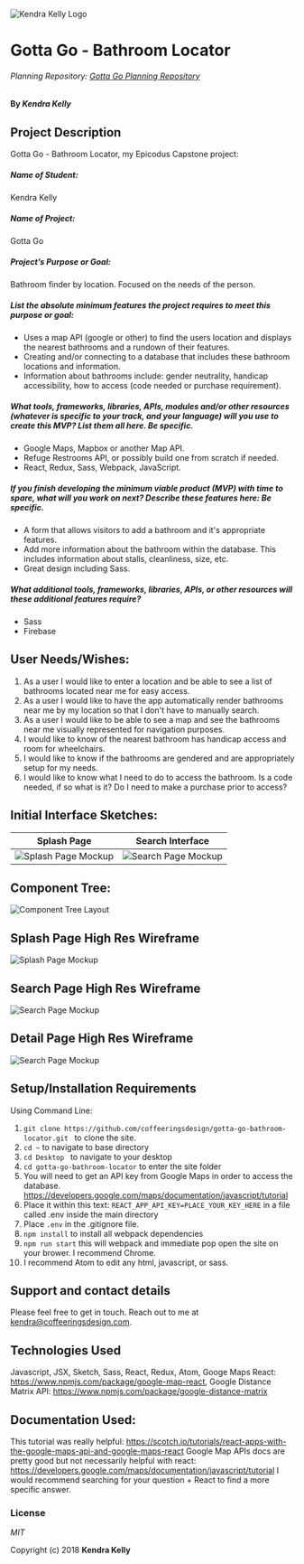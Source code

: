 ![Kendra Kelly Logo](/src/assets/images/kkgithub.png)

# Gotta Go - Bathroom Locator
###### Planning Repository: [Gotta Go Planning Repository](https://github.com/coffeeringsdesign/gotta-go-bathroom-locator)

#### By _**Kendra Kelly**_

## Project Description
Gotta Go - Bathroom Locator, my Epicodus Capstone project:

##### Name of Student:
Kendra Kelly

##### Name of Project:
Gotta Go

##### Project’s Purpose or Goal:
Bathroom finder by location. Focused on the needs of the person.

##### List the absolute minimum features the project requires to meet this purpose or goal:
* Uses a map API (google or other) to find the users location and displays the nearest bathrooms and a rundown of their features.
* Creating and/or connecting to a database that includes these bathroom locations and information.
* Information about bathrooms include: gender neutrality, handicap accessibility, how to access (code needed or purchase requirement).

##### What tools, frameworks, libraries, APIs, modules and/or other resources (whatever is specific to your track, and your language) will you use to create this MVP? List them all here. Be specific.
* Google Maps, Mapbox or another Map API.
* Refuge Restrooms API, or possibly build one from scratch if needed.
* React, Redux, Sass, Webpack, JavaScript.

##### If you finish developing the minimum viable product (MVP) with time to spare, what will you work on next? Describe these features here: Be specific.
* A form that allows visitors to add a bathroom and it's appropriate features.
* Add more information about the bathroom within the database. This includes information about stalls, cleanliness, size, etc.
* Great design including Sass.

##### What additional tools, frameworks, libraries, APIs, or other resources will these additional features require?
* Sass
* Firebase

## User Needs/Wishes:
1.  As a user I would like to enter a location and be able to see a list of bathrooms located near me for easy access.
2.  As a user I would like to have the app automatically render bathrooms near me by my location so that I don't have to manually search.
3.  As a user I would like to be able to see a map and see the bathrooms near me visually represented for navigation purposes.
4.  I would like to know of the nearest bathroom has handicap access and room for wheelchairs.
5.  I would like to know if the bathrooms are gendered and are appropriately setup for my needs.
6. I would like to know what I need to do to access the bathroom. Is a code needed, if so what is it? Do I need to make a purchase prior to access?

## Initial Interface Sketches:
| Splash Page | Search Interface |
| --------- | --------------|
| ![Splash Page Mockup](/src/assets/images/mockup-splash-interface.jpeg) | ![Search Page Mockup](/src/assets/images/mockup-search-interface.jpeg) |

## Component Tree:
![Component Tree Layout](/src/assets/images/GottaGoComponentTree.png)

## Splash Page High Res Wireframe
![Splash Page Mockup](/src/assets/images/mockup-splash-page.png)

## Search Page High Res Wireframe
![Search Page Mockup](/src/assets/images/mockup-search-page.png)

## Detail Page High Res Wireframe
![Search Page Mockup](/src/assets/images/mockup-search-detail-page.png)

## Setup/Installation Requirements
Using Command Line:
1. ``git clone https://github.com/coffeeringsdesign/gotta-go-bathroom-locator.git `` to clone the site.
2. ``cd ~`` to navigate to base directory
3. ``cd Desktop `` to navigate to your desktop
4. ``cd gotta-go-bathroom-locator`` to enter the site folder
5.  You will need to get an API key from Google Maps in order to access the database. https://developers.google.com/maps/documentation/javascript/tutorial
6.  Place it within this text: ``REACT_APP_API_KEY=PLACE_YOUR_KEY_HERE`` in a file called .env inside the main directory 
7.  Place ``.env`` in the .gitignore file.
8. ``npm install`` to install all webpack dependencies
9. ``npm run start`` this will webpack and immediate pop open the site on your brower. I recommend Chrome.
10. I recommend Atom to edit any html, javascript, or sass.

## Support and contact details

Please feel free to get in touch. Reach out to me at kendra@coffeeringsdesign.com.

## Technologies Used

Javascript, JSX, Sketch, Sass, React, Redux, Atom,
Googe Maps React: https://www.npmjs.com/package/google-map-react,
Google Distance Matrix API: https://www.npmjs.com/package/google-distance-matrix

## Documentation Used:
This tutorial was really helpful: https://scotch.io/tutorials/react-apps-with-the-google-maps-api-and-google-maps-react
Google Map APIs docs are pretty good but not necessarily helpful with react: https://developers.google.com/maps/documentation/javascript/tutorial
I would recommend searching for your question + React to find a more specific answer.

### License

*MIT*

Copyright (c) 2018 **Kendra Kelly**
